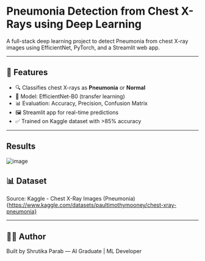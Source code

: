 # Pneumonia Detection from Chest X-Rays using Deep Learning

A full-stack deep learning project to detect Pneumonia from chest X-ray images using EfficientNet, PyTorch, and a Streamlit web app.

---

## 🚀 Features

- 🔍 Classifies chest X-rays as **Pneumonia** or **Normal**
- 🧠 Model: EfficientNet-B0 (transfer learning)
- 📊 Evaluation: Accuracy, Precision, Confusion Matrix
- 🖼️ Streamlit app for real-time predictions
- ✅ Trained on Kaggle dataset with >85% accuracy

---
## Results
![image](https://github.com/user-attachments/assets/42339505-009e-44e0-aea2-2b8a3d420711)


## 📊 Dataset
Source: Kaggle - Chest X-Ray Images (Pneumonia){https://www.kaggle.com/datasets/paultimothymooney/chest-xray-pneumonia}

---

## 👨‍💻 Author
Built by Shrutika Parab — AI Graduate | ML Developer 

